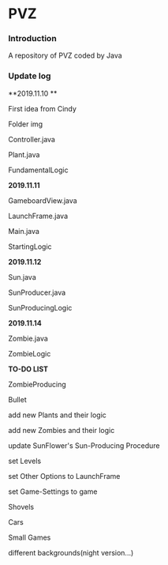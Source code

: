 # PVZ

### Introduction

A repository of PVZ coded by Java 

### Update log

**2019.11.10 **

First idea from Cindy

Folder img

Controller.java

Plant.java

FundamentalLogic

**2019.11.11**

GameboardView.java

LaunchFrame.java

Main.java

StartingLogic

**2019.11.12**

Sun.java

SunProducer.java

SunProducingLogic

**2019.11.14**

Zombie.java

ZombieLogic

**TO-DO LIST** 

ZombieProducing

Bullet

add new Plants and their logic

add new Zombies and their logic

update SunFlower's Sun-Producing Procedure

set Levels

set Other Options to LaunchFrame

set Game-Settings to game

Shovels

Cars

Small Games

different backgrounds(night version...)